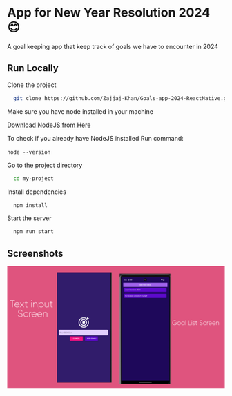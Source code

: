 
# App for New Year Resolution 2024 😊

A goal keeping app that keep track of goals we have to encounter in 2024




## Run Locally

Clone the project

```bash
  git clone https://github.com/Zajjaj-Khan/Goals-app-2024-ReactNative.git
```
Make sure you have node installed in your machine


[Download NodeJS from Here](https://nodejs.org/en/download/current)

To check if you already have NodeJS installed Run command:

```node --version```

Go to the project directory

```bash
  cd my-project
```

Install dependencies

```bash
  npm install
```

Start the server

```bash
  npm run start
```


## Screenshots

![App Screenshot](https://github.com/Zajjaj-Khan/Goals-app-2024-ReactNative/blob/master/assets/images/ScreenShot_App.jpg)


